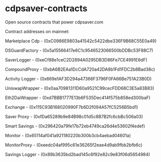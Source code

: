 # cdpsaver-contracts
Open source contracts that power cdpsaver.com

Contract addresses on mainnet:


Marketplace Cdp - (0xC0986E9803a41542c5422dbe336F9B68C55E0a49)

DSGuardFactory - (0x5a15566417e6C1c9546523066500bDDBc53F88C7)

SaverLogger - (0xeCf88e1ceC2D2894A0295DB3D86Fe7CE4991E6dF)

CompoundProxy - (0xbA6B2EAa1DcCdA720a42DA8b1Fd1FDC2b8Bad38c)

Activity Logger - (0x669e1AF3D294a47366F3796F0FA66Be751A23B0D)

UniswapWrapper - (0x0aa70981311D60a9521C99cecFDD68C3E5a83B83)

Eth2DaiWrapper - (0xd7BBB1777E13b6F535Dec414f575b858ed300baF)

Exchange - (0x115C93B168020990F7b6D2f094A57fC5256B5bd1)

Saver Proxy - (0xfDa65289b9e84B98c01d5c8B7B2fc6cbBc506a03)

Smart Savings - (0x296420a79fe17b72eb4749ca26d4e53602f4edef)

Monitor - (0x65114af041a921180220b300b3cb4aebad04601a)

MonitorProxy - (0xeedc04af995c61e36265f2eae4d9ab9fbb2bfb6c)

Savings Logger - (0x89b3635bd2bad145c6f92e82c9e83f06d5654984)
